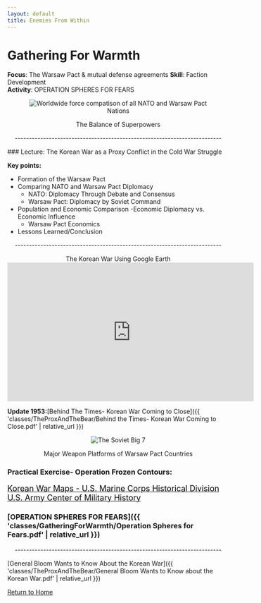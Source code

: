 ```yaml
---
layout: default
title: Enemies From Within
---
```


# Gathering For Warmth

**Focus**: The Warsaw Pact & mutual defense agreements
**Skill**: Faction Development    
**Activity**: OPERATION SPHERES FOR FEARS    

<div style="text-align: center;">
  <img src="{{ 'classes/GatheringForWarmth/Warsaw-Pact.jpg' | relative_url }}" alt="Worldwide force compatison of all NATO and Warsaw Pact Nations" style="max-width: 80%; height: auto;">    
<p>The Balance of Superpowers</p>
</div>

<div style="text-align: center;">
  <p>-------------------------------------------------------------------------</p>
</div>
### Lecture: The Korean War as a Proxy Conflict in the Cold War Struggle 

**Key points:**
- Formation of the Warsaw Pact 
- Comparing NATO and Warsaw Pact Diplomacy 
  - NATO: Diplomacy Through Debate and Consensus
  - Warsaw Pact: Diplomacy by Soviet Command
- Population and Economic Comparison 
-Economic Diplomacy vs. Economic Influence
  - Warsaw Pact Economics
- Lessons Learned/Conclusion
<div style="text-align: center;">
  <p>-------------------------------------------------------------------------</p>
</div>
<div style="text-align: center;">
The Korean War Using Google Earth    
  
<iframe width="560" height="315" src="https://www.youtube.com/embed/6niivpfrEuk?si=CCPKtAhRgrykB8aq" title="YouTube video player" frameborder="0" allow="accelerometer; autoplay; clipboard-write; encrypted-media; gyroscope; picture-in-picture; web-share" referrerpolicy="strict-origin-when-cross-origin" allowfullscreen></iframe>    
</div>    

  **Update 1953:**[Behind The Times- Korean War Coming to Close]({{ 'classes/TheProxAndTheBear/Behind the Times- Korean War Coming to Close.pdf' | relative_url }})  

<div style="text-align: center;">
  <img src="{{ 'classes/GatheringForWarmth/Soviet_big_7.jpg' | relative_url }}" alt="The Soviet Big 7" style="max-width: 80%; height: auto;">    
<p>Major Weapon Platforms of Warsaw Pact Countries</p>
</div>

### Practical Exercise- Operation Frozen Contours: 
  <a href="https://www.koreanwar.org/html/maps-marines.html" target="_blank" style="font-size: 18px; text-decoration: underline; color: #0a0a0a;">
    Korean War Maps - U.S. Marine Corps Historical Division 
  </a>    
    <a href="https://www.history.army.mil/books/maps.htm" target="_blank" style="font-size: 18px; text-decoration: underline; color: #0a0a0a;">
    U.S. Army Center of Military History
  </a>    
  
### [OPERATION SPHERES FOR FEARS]({{ 'classes/GatheringForWarmth/Operation Spheres for Fears.pdf' | relative_url }})    
    
 <div style="text-align: center;">
  <p>-------------------------------------------------------------------------</p>
</div>    




[General Bloom Wants to Know About the Korean War]({{ 'classes/TheProxAndTheBear/General Bloom Wants to Know about the Korean War.pdf' | relative_url }}) 
  
[Return to Home](../)
